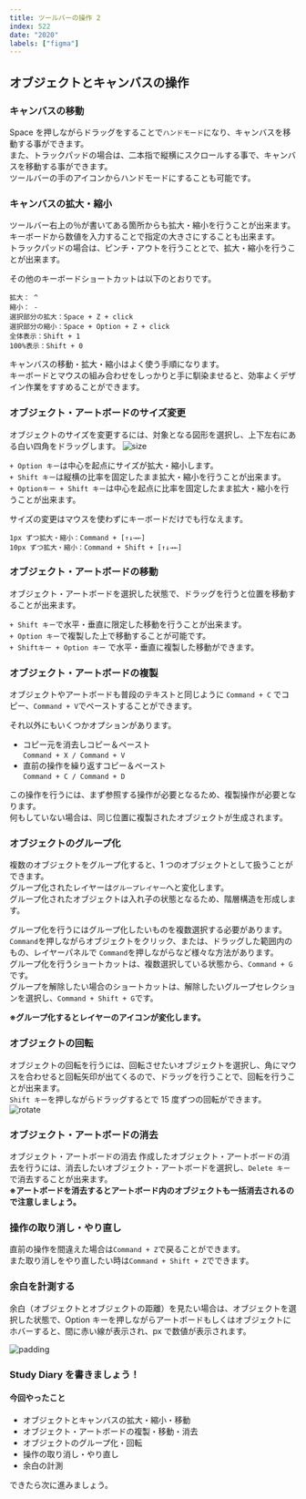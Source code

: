 ```yaml
---
title: ツールバーの操作 2
index: 522
date: "2020"
labels: ["figma"]
---
```


## オブジェクトとキャンバスの操作

### キャンバスの移動

Space を押しながらドラッグをすることで`ハンドモード`になり、キャンバスを移動する事ができます。  
また、トラックパッドの場合は、二本指で縦横にスクロールする事で、キャンバスを移動する事ができます。  
ツールバーの手のアイコンからハンドモードにすることも可能です。

### キャンバスの拡大・縮小

ツールバー右上の％が書いてある箇所からも拡大・縮小を行うことが出来ます。  
キーボードから数値を入力することで指定の大きさにすることも出来ます。  
トラックパッドの場合は、ピンチ・アウトを行うこととで、拡大・縮小を行うことが出来ます。

その他のキーボードショートカットは以下のとおりです。

```
拡大： ^
縮小： -
選択部分の拡大：Space + Z + click
選択部分の縮小：Space + Option + Z + click
全体表示：Shift + 1
100%表示：Shift + 0
```

キャンバスの移動・拡大・縮小はよく使う手順になります。  
キーボードとマウスの組み合わせをしっかりと手に馴染ませると、効率よくデザイン作業をすすめることができます。

### オブジェクト・アートボードのサイズ変更

オブジェクトのサイズを変更するには、対象となる図形を選択し、上下左右にある白い四角をドラッグします。
![size](./img/size.png)

`+ Option キー`は中心を起点にサイズが拡大・縮小します。  
`+ Shift キー`は縦横の比率を固定したまま拡大・縮小を行うことが出来ます。  
`+ Optionキー + Shift キー`は中心を起点に比率を固定したまま拡大・縮小を行うことが出来ます。

サイズの変更はマウスを使わずにキーボードだけでも行なえます。

```
1px ずつ拡大・縮小：Command + [↑↓→←]
10px ずつ拡大・縮小：Command + Shift + [↑↓→←]
```

### オブジェクト・アートボードの移動

オブジェクト・アートボードを選択した状態で、ドラッグを行うと位置を移動することが出来ます。

`+ Shift キー`で水平・垂直に限定した移動を行うことが出来ます。  
`+ Option キー`で複製した上で移動することが可能です。  
`+ Shiftキー + Option キー` で水平・垂直に複製した移動ができます。

### オブジェクト・アートボードの複製

オブジェクトやアートボードも普段のテキストと同じように `Command + C` でコピー、`Command + V`でペーストすることができます。

それ以外にもいくつかオプションがあります。

- コピー元を消去しコピー＆ペースト  
  `Command + X / Command + V`
- 直前の操作を繰り返すコピー＆ペースト  
  `Command + C / Command + D`

この操作を行うには、まず参照する操作が必要となるため、複製操作が必要となります。  
何もしていない場合は、同じ位置に複製されたオブジェクトが生成されます。

### オブジェクトのグループ化

複数のオブジェクトをグループ化すると、1 つのオブジェクトとして扱うことができます。  
グループ化されたレイヤーは`グループレイヤー`へと変化します。  
グループ化されたオブジェクトは入れ子の状態となるため、階層構造を形成します。

グループ化を行うにはグループ化したいものを複数選択する必要があります。  
`Command`を押しながらオブジェクトをクリック、または、ドラッグした範囲内のもの、レイヤーパネルで `Command`を押しながらなど様々な方法があります。  
グループ化を行うショートカットは、複数選択している状態から、`Command + G` です。  
グループを解除したい場合のショートカットは、解除したいグループセレクションを選択し、`Command + Shift + G`です。

**※グループ化するとレイヤーのアイコンが変化します。**

### オブジェクトの回転

オブジェクトの回転を行うには、回転させたいオブジェクトを選択し、角にマウスを合わせると回転矢印が出てくるので、ドラッグを行うことで、回転を行うことが出来ます。  
`Shift キー`を押しながらドラッグするとで 15 度ずつの回転ができます。
![rotate](./img/rotate.png)

### オブジェクト・アートボードの消去

オブジェクト・アートボードの消去
作成したオブジェクト・アートボードの消去を行うには、消去したいオブジェクト・アートボードを選択し、`Delete キー`で消去することが出来ます。  
**※アートボードを消去するとアートボード内のオブジェクトも一括消去されるので注意しましょう。**

### 操作の取り消し・やり直し

直前の操作を間違えた場合は`Command + Z`で戻ることができます。  
また取り消しをやり直したい時は`Command + Shift + Z`でできます。

### 余白を計測する

余白（オブジェクトとオブジェクトの距離）を見たい場合は、オブジェクトを選択した状態で、Option キーを押しながらアートボードもしくはオブジェクトにホバーすると、間に赤い線が表示され、px で数値が表示されます。

![padding](./img/padding.png)

### Study Diary を書きましょう！

#### 今回やったこと

- オブジェクトとキャンバスの拡大・縮小・移動
- オブジェクト・アートボードの複製・移動・消去
- オブジェクトのグループ化・回転
- 操作の取り消し・やり直し
- 余白の計測

できたら次に進みましょう。

